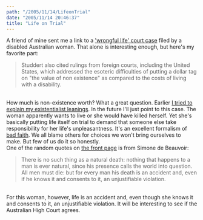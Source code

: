```yaml
---
path: "/2005/11/14/LifeonTrial" 
date: "2005/11/14 20:46:37" 
title: "Life on Trial" 
---
```

A friend of mine sent me a link to a <a href="http://www.courttv.com/news/2005/1110/harriton_ctv.html?link=eaf">'wrongful life' court case</a> filed by a disabled Australian woman. That alone is interesting enough, but here's my favorite part:<br><blockquote>Studdert also cited rulings from foreign courts, including the United States, which addressed the esoteric difficulties of putting a dollar tag on "the value of non existence" as compared to the costs of living with a disability.</blockquote><br>How much is non-existence worth? What a great question. Earlier <a href="http://typewriting.org/2005/10/26/Existentialist_Means/">I tried to explain my existentialist leanings</a>. In the future I'll just point to this case. The woman apparently wants to live or she would have killed herself. Yet she's basically putting life itself on trial to demand that someone else take responsibility for her life's unpleasantness. It's an excellent formalism of <a href="http://en.wikipedia.org/wiki/Bad_faith">bad faith</a>. We all blame others for choices we won't bring ourselves to make. But few of us do it so honestly.<br>One of the random quotes on <a href="http://www.randomchaos.com/">the front page</a> is from Simone de Beauvoir:<br><blockquote>There is no such thing as a natural death: nothing that happens to a man is ever natural, since his presence calls the world into question. All men must die: but for every man his death is an accident and, even if he knows it and consents to it, an unjustifiable violation.</blockquote><br>For this woman, however, life is an accident and, even though she knows it and consents to it, an unjustifiable violation. It will be interesting to see if the Australian High Court agrees.